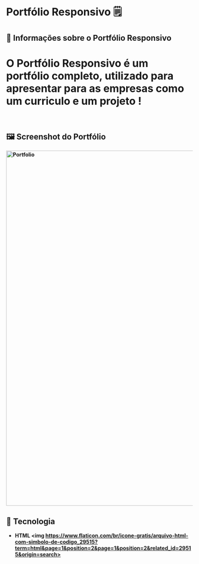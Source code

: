 # Portfólio Responsivo 🗒️

## 🔖 Informações sobre o Portfólio Responsivo

<h1> O <Strong> Portfólio Responsivo <Strong/> é um portfólio completo, utilizado para apresentar para as empresas como um curriculo e um projeto ! </h1>
<br/>
  
## 🖼 Screenshot do Portfólio <br/>
<img width="960" alt="Portfolio" src="https://user-images.githubusercontent.com/79457377/139061402-85507ae3-541e-44c3-8ea1-c78420508540.PNG">

  
## 🚀 Tecnologia <br/>
  * HTML <img https://www.flaticon.com/br/icone-gratis/arquivo-html-com-simbolo-de-codigo_29515?term=html&page=1&position=2&page=1&position=2&related_id=29515&origin=search>
  <br/>
